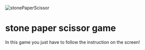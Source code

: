 ![stonePaperScissor](https://github.com/Baburam99/Short-Game-in-Java-Script/assets/139737597/5577eca2-8dab-4686-bd30-d937efdc6fa0)
<h1>stone paper scissor game</h1>
<p> In this game you just have to follow the instruction on the screen!</p>
